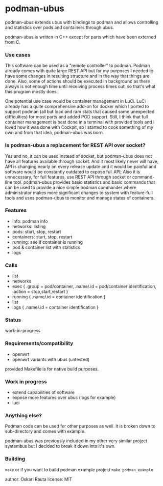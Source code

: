 # podman-ubus

podman-ubus extends ubus with bindings to podman
and allows controlling and statistics over pods
and containers through ubus.

podman-ubus is written in C++ except for parts which
have been externed from C.

### Use cases
This software can be used as a "remote controller" to
podman. Podman already comes with quite large REST API
but for my purposes I needed to have some changes in
resulting structure and in the way that things are done.
Also, some of actions should be executed in background
as there always is not enough time until receiving
process times out, so that's what this program mostly
does.

One potential use case would be container management
in LuCi. LuCi already has a quite comprehensive add-on
for docker which I ported to support podman (all but
load and ram stats that caused some unexpected difficulties)
for most parts and added POD support. Still, I think
that full container management is best done in a terminal
with provided tools and I loved how it was done with
Cockpit, so I started to cook something of my own and
from that idea, podman-ubus was born.

### Is podman-ubus a replacement for REST API over socket?
Yes and no, it can be used instead of socket, but podman-ubus
does not have all features available through socket. And
it most likely never will have, API is changing nearly on
every release update and it would be painful and software
would be constantly outdated to expose full API;
Also it is unnecessary, for full features, use REST API
through socket or command-line tool. podman-ubus provides
basic statistics and basic commands that can be used
to provide a nice simple podman commander where administrator
makes more significant changes to system with feature-full
tools and uses podman-ubus to monitor and manage
states of containers.

### Features
 - info: podman info
 - networks: listing
 - pods: start, stop, restart
 - containers: start, stop, restart
 - running: see if container is running
 - pod & container list with statistics
 - logs

### Calls
 - list
 - networks
 - exec { .group = pod/container, .name/.id = pod/container identification, .action = stop,start,restart }
 - running { .name/.id = container identification }
 - list
 - logs { .name/.id = container identification }

### Status
work-in-progress

### Requirements/compatibility
 - openwrt
 - openwrt variants with ubus (untested)

provided Makefile is for native build purposes.

### Work in progress
 - extend capabilities of software
 - expose more features over ubus (logs for example)
 - luci

### Anything else?
Podman code can be used for other purposes as well.
It is broken down to sub-directory and comes with example.

podman-ubus was previously included in my other very similar
project systembus but I decided to break it down into it's own.

### Building
```make```
or if you want to build podman example project
```make podman_example```

author: Oskari Rauta
license: MIT
